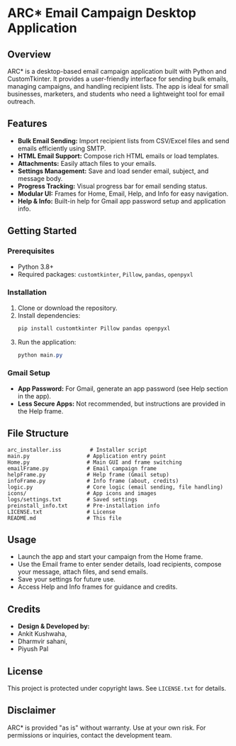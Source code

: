 # ARC* Email Campaign Desktop Application

## Overview
ARC* is a desktop-based email campaign application built with Python and CustomTkinter. It provides a user-friendly interface for sending bulk emails, managing campaigns, and handling recipient lists. The app is ideal for small businesses, marketers, and students who need a lightweight tool for email outreach.

## Features
- **Bulk Email Sending:** Import recipient lists from CSV/Excel files and send emails efficiently using SMTP.
- **HTML Email Support:** Compose rich HTML emails or load templates.
- **Attachments:** Easily attach files to your emails.
- **Settings Management:** Save and load sender email, subject, and message body.
- **Progress Tracking:** Visual progress bar for email sending status.
- **Modular UI:** Frames for Home, Email, Help, and Info for easy navigation.
- **Help & Info:** Built-in help for Gmail app password setup and application info.

## Getting Started
### Prerequisites
- Python 3.8+
- Required packages: `customtkinter`, `Pillow`, `pandas`, `openpyxl`

### Installation
1. Clone or download the repository.
2. Install dependencies:
	```powershell
	pip install customtkinter Pillow pandas openpyxl
	```
3. Run the application:
	```powershell
	python main.py
	```

### Gmail Setup
- **App Password:** For Gmail, generate an app password (see Help section in the app).
- **Less Secure Apps:** Not recommended, but instructions are provided in the Help frame.

## File Structure
```
arc_installer.iss         # Installer script
main.py                  # Application entry point
Home.py                  # Main GUI and frame switching
emailFrame.py            # Email campaign frame
helpFrame.py             # Help frame (Gmail setup)
infoFrame.py             # Info frame (about, credits)
logic.py                 # Core logic (email sending, file handling)
icons/                   # App icons and images
logs/settings.txt        # Saved settings
preinstall_info.txt      # Pre-installation info
LICENSE.txt              # License
README.md                # This file
```

## Usage
- Launch the app and start your campaign from the Home frame.
- Use the Email frame to enter sender details, load recipients, compose your message, attach files, and send emails.
- Save your settings for future use.
- Access Help and Info frames for guidance and credits.

## Credits
- **Design & Developed by:**
-  Ankit Kushwaha,
-  Dharmvir sahani,
-  Piyush Pal

## License
This project is protected under copyright laws. See `LICENSE.txt` for details.

## Disclaimer
ARC* is provided "as is" without warranty. Use at your own risk. For permissions or inquiries, contact the development team.

